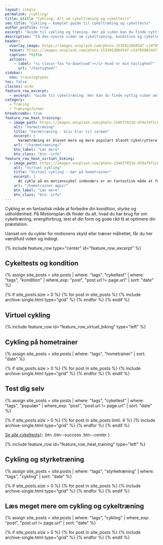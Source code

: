 ```yaml
---
layout: single
permalink: /cykling/
title: &title "Cykling: Alt om cykeltræning og cykeltests"
seo_title: "Cykling – Komplet guide til cykeltræning og cykeltests"
author_profile: true
excerpt: "Guide til cykling og træning. Her på siden kan du finde nyttig viden om motionscykling og cykeltests."
description: "Få den nyeste viden om cykeltræning, kondition og cykeltests. Læs om effektive træningsmetoder, udstyr og gode råd til at forbedre din præstation."
header:
  overlay_image: https://images.unsplash.com/photo-1535913064547-c24f85802447?ixid=MnwxMjA3fDB8MHxwaG90by1wYWdlfHx8fGVufDB8fHx8&ixlib=rb-1.2.1&auto=format&fit=crop&h=630&w=1200&q=10
  teaser: https://images.unsplash.com/photo-1535913064547-c24f85802447?ixid=MnwxMjA3fDB8MHxwaG90by1wYWdlfHx8fGVufDB8fHx8&ixlib=rb-1.2.1&auto=format&fit=crop&h=300&w=400&q=10
  caption: *title
  actions:
    - label: "<i class='fas fa-download'></i> Hvad er min hastighed?"
      url: "/hastighed/"
sidebar:
  nav: trainingtypes
toc: false
classes: wide
feature_row_excerpt:
  - excerpt: "Guide til cykeltræning. Her kan du finde nyttig viden om cykling og cykeltræning. Lær om [pulstræning](/pulstraening/) og [intervaltræning til cykling](/intervaltraening-cykling/)."
category:
  - Træning
  - Træningsformer
breadcrumbs: true
feature_row_heat_training:
  - image_path: https://images.unsplash.com/photo-1546778316-dfda79f1c84e?ixlib=rb-1.2.1&ixid=MnwxMjA3fDB8MHxzZWFyY2h8MjJ8fHN3ZWF0fGVufDB8MHwwfHw%3D&auto=format&fit=crop&h=300&w=400&q=10
    alt: "Varmetræning"
    title: "Varmetræning - bliv klar til varmen"
    excerpt: |
      Varmetræning er blevet mere og mere populært blandt cykelryttere. Dels forbereder det rytterne på at kunne præstere bedre i varmen, men det kaldes også højdetræning for fattigmænd. Skal du prøve?".
    url: "/varmetraening/"
    btn_label: "Læs mere"
    btn_class: "btn--info"
feature_row_heat_virtuel_biking:
  - image_path: https://images.unsplash.com/photo-1546778316-dfda79f1c84e?ixlib=rb-1.2.1&ixid=MnwxMjA3fDB8MHxzZWFyY2h8MjJ8fHN3ZWF0fGVufDB8MHwwfHw%3D&auto=format&fit=crop&h=300&w=400&q=10
    alt: "Virtuel cykling"
    title: "Virtuel cykling - kør på hometrainer"
    excerpt: |
      At cykle på en motionscykel indendørs er en fantastisk måde at forbedre din kondition på, og du kan nu gøre det, mens du kører gennem virtuelle verdener eller konkurrerer mod andre online.
    url: "/hometrainer-apps/"
    btn_label: "Læs mere"
    btn_class: "btn--info"
---
```


Cykling er en fantastisk måde at forbedre din kondition, styrke og udholdenhed. På Motionsplan.dk finder du alt, hvad du har brug for om cykeltræning, energiforbrug, test af din form og gode råd til at optimere din præstation. 

Uanset om du cykler for motionens skyld eller træner målrettet, får du her værdifuld viden og indsigt.

{% include feature_row type="center" id="feature_row_excerpt" %}

## Cykeltests og kondition

{% assign site_posts = site.posts | where: "tags", "cykeltest" | where: "tags", "kondition" | where_exp: "post", "post.url != page.url" | sort: "date" %}

<div class="feature__wrapper">

{% if site_posts.size > 0 %}
  {% for post in site_posts %}
    {% include archive-single.html type="grid" %}
  {% endfor %}
{% endif %}

</div>

## Virtuel cykling

{% include feature_row id="feature_row_virtuel_biking" type="left" %}

## Cykling på hometrainer

{% assign site_posts = site.posts | where: "tags", "hometrainer" | sort: "date" %}

<div class="feature__wrapper">

{% if site_posts.size > 0 %}
  {% for post in site_posts %}
    {% include archive-single.html type="grid" %}
  {% endfor %}
{% endif %}

</div>

## Test dig selv

{% assign site_posts = site.posts | where: "tags", "cykeltest" | where: "tags", "populær" | where_exp: "post", "post.url != page.url" | sort: "date" %}

<div class="feature__wrapper" markdown="1">

{% if site_posts.size > 0 %}
  {% for post in site_posts limit: 4 %}
    {% include archive-single.html type="grid" %}
  {% endfor %}
{% endif %}

[Se alle cykeltests](/tests/cykling/){: .btn .btn--success .btn--center }

</div>

{% include feature_row id="feature_row_heat_training" type="left" %}

## Cykling og styrketræning

{% assign site_posts = site.posts | where: "tags", "styrketræning" | where: "tags", "cykling" | sort: "date" %}

<div class="feature__wrapper">

{% if site_posts.size > 0 %}
  {% for post in site_posts %}
    {% include archive-single.html type="grid" %}
  {% endfor %}
{% endif %}

</div>

## Læs meget mere om cykling og cykeltræning

{% assign site_posts = site.posts | where: "tags", "cykling" | where_exp: "post", "post.url != page.url" | sort: "date" %}

<div class="feature__wrapper">

{% if site_posts.size > 0 %}
  {% for post in site_posts %}
    {% include archive-single.html type="grid" %}
  {% endfor %}
{% endif %}

</div>
